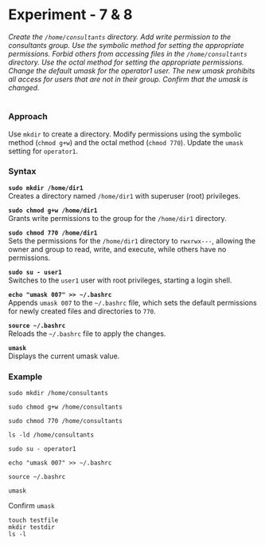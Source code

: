 # **Experiment - 7 & 8**  

*Create the `/home/consultants` directory. Add write permission to the consultants group. Use the symbolic method for setting the appropriate permissions. Forbid others from accessing files in the `/home/consultants` directory. Use the octal method for setting the appropriate permissions. Change the default umask for the operator1 user. The new umask prohibits all access for users that are not in their group. Confirm that the umask is changed.*  
#
### **Approach**  
Use `mkdir` to create a directory. Modify permissions using the symbolic method (`chmod g+w`) and the octal method (`chmod 770`). Update the `umask` setting for `operator1`.  
### **Syntax** 
**`sudo mkdir /home/dir1`**  
Creates a directory named `/home/dir1` with superuser (root) privileges.

**`sudo chmod g+w /home/dir1`**  
Grants write permissions to the group for the `/home/dir1` directory.

**`sudo chmod 770 /home/dir1`**  
Sets the permissions for the `/home/dir1` directory to `rwxrwx---`, allowing the owner and group to read, write, and execute, while others have no permissions.

**`sudo su - user1`**  
Switches to the `user1` user with root privileges, starting a login shell.

**`echo "umask 007" >> ~/.bashrc`**  
Appends `umask 007` to the `~/.bashrc` file, which sets the default permissions for newly created files and directories to `770`.

**`source ~/.bashrc`**  
Reloads the `~/.bashrc` file to apply the changes.

**`umask`**  
Displays the current umask value.

### **Example**
```
sudo mkdir /home/consultants

```
```
sudo chmod g+w /home/consultants

```
```
sudo chmod 770 /home/consultants

```
```
ls -ld /home/consultants

```
```
sudo su - operator1

```
```
echo "umask 007" >> ~/.bashrc

```
```
source ~/.bashrc

```
```
umask

```
Confirm `umask`
```
touch testfile
mkdir testdir
ls -l
```



